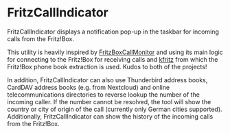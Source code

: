 # FritzCallIndicator
FritzCallIndicator displays a notification pop-up in the taskbar for incoming calls from the Fritz!Box.

This utility is heavily inspired by [FritzBoxCallMonitor](https://github.com/petermost/FritzBoxCallMonitor) and using its main logic for connecting to the Fritz!Box for receiving calls and [kfritz](https://github.com/Agundur-KDE/kfritz) from which the Fritz!Box phone book extraction is used. Kudos to both of the projects!

In addition, FritzCallIndicator can also use Thunderbird address books, CardDAV address books (e.g. from Nextcloud) and online telecommunications directories to reverse lookup the number of the incoming caller. If the number cannot be resolved, the tool will show the country or city of origin of the call (currently only German cities supported). Additionally, FritzCallIndicator can show the history of the incoming calls from the Fritz!Box.
